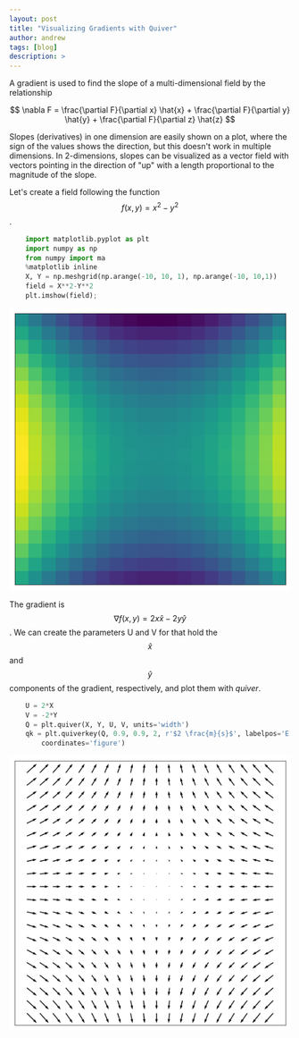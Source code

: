 ```yaml
---
layout: post
title: "Visualizing Gradients with Quiver"
author: andrew
tags: [blog]
description: >
---
```



A gradient is used to find the slope of a multi-dimensional field by the relationship

$$
\nabla F = \frac{\partial F}{\partial x} \hat{x} + \frac{\partial F}{\partial y} \hat{y} + \frac{\partial F}{\partial z} \hat{z}
$$

Slopes (derivatives) in one dimension are easily shown on a plot, where the sign of the values shows the direction, but this doesn't work in multiple dimensions.  In 2-dimensions, slopes can be visualized as a vector field with vectors pointing in the direction of "up" with a length proportional to the magnitude of the slope.

Let's create a field following the function $$f(x,y) = x^2 - y^2$$.

~~~py
    import matplotlib.pyplot as plt
    import numpy as np
    from numpy import ma
    %matplotlib inline
    X, Y = np.meshgrid(np.arange(-10, 10, 1), np.arange(-10, 10,1))
    field = X**2-Y**2
    plt.imshow(field);
~~~

<p align="center">
<img src="/public/img/Field.png?raw=true" alt="Field"/>
</p>


The gradient is $$\nabla f(x,y) = 2x \hat{x} - 2y \hat{y}$$.  We can create the parameters U and V for that hold the $$\hat{x}$$ and $$\hat{y}$$ components of the gradient, respectively, and plot them with *quiver*.

~~~py
    U = 2*X
    V = -2*Y
    Q = plt.quiver(X, Y, U, V, units='width')
    qk = plt.quiverkey(Q, 0.9, 0.9, 2, r'$2 \frac{m}{s}$', labelpos='E',
        coordinates='figure')
~~~

<p align="center">
<img src="/public/img/Vector_Field.png?raw=true" alt="Vector Field"/>
</p>
